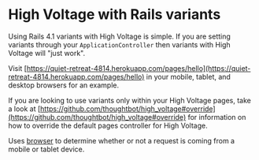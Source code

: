 # High Voltage with Rails variants

Using Rails 4.1 variants with High Voltage is simple. If you are setting variants
through your `ApplicationController` then variants with High Voltage will "just work".

Visit [https://quiet-retreat-4814.herokuapp.com/pages/hello](https://quiet-retreat-4814.herokuapp.com/pages/hello)
in your mobile, tablet, and desktop browsers for an example.

If you are looking to use variants only within your High Voltage pages, take a look
at [https://github.com/thoughtbot/high_voltage#override](https://github.com/thoughtbot/high_voltage#override)
for information on how to override the default pages controller for High Voltage.

Uses [browser](https://github.com/fnando/browser) to determine whether or not a
request is coming from a mobile or tablet device.
